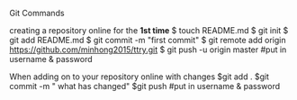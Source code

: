 Git Commands

creating a repository online for the <b>1st time</b>
$ touch README.md
$ git init
$ git add README.md
$ git commit -m "first commit"
$ git remote add origin    https://github.com/minhong2015/ttry.git
$ git push -u origin master
#put in username & password

When adding on to your repository online with changes
$git add .
$git commit -m " what has changed"
$git push
#put in username & password

